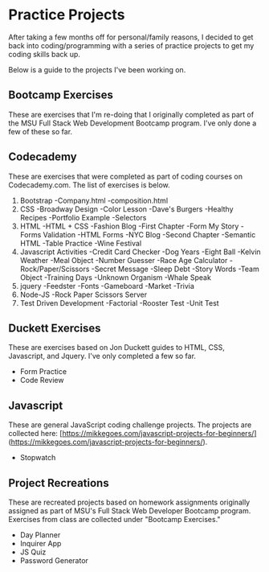 # Practice Projects

After taking a few months off for personal/family reasons, I decided to get back into coding/programming with a series of practice projects to get my coding skills back up. 

Below is a guide to the projects I've been working on. 

## Bootcamp Exercises

These are exercises that I'm re-doing that I originally completed as part of the MSU Full Stack Web Development Bootcamp program. I've only done a few of these so far. 

## Codecademy

These are exercises that were completed as part of coding courses on Codecademy.com. The list of exercises is below.
1. Bootstrap
    -Company.html
    -composition.html
2. CSS
    -Broadway Design
    -Color Lesson
    -Dave's Burgers
    -Healthy Recipes
    -Portfolio Example
    -Selectors
3. HTML
    -HTML + CSS
    -Fashion Blog
    -First Chapter
    -Form My Story
    -Forms Validation
    -HTML Forms
    -NYC Blog
    -Second Chapter
    -Semantic HTML
    -Table Practice
    -Wine Festival
4. Javascript Activities
    -Credit Card Checker
    -Dog Years
    -Eight Ball
    -Kelvin Weather
    -Meal Object
    -Number Guesser
    -Race Age Calculator
    -Rock/Paper/Scissors
    -Secret Message
    -Sleep Debt
    -Story Words
    -Team Object
    -Training Days
    -Unknown Organism
    -Whale Speak
5. jquery
    -Feedster
    -Fonts
    -Gameboard
    -Market
    -Trivia
6. Node-JS
    -Rock Paper Scissors Server
7. Test Driven Development
    -Factorial
    -Rooster Test
    -Unit Test

## Duckett Exercises

These are exercises based on Jon Duckett guides to HTML, CSS, Javascript, and Jquery. I've only completed a few so far.
* Form Practice
* Code Review

## Javascript

These are general JavaScript coding challenge projects. The projects are collected here: [https://mikkegoes.com/javascript-projects-for-beginners/] (https://mikkegoes.com/javascript-projects-for-beginners/).
* Stopwatch

## Project Recreations

These are recreated projects based on homework assignments originally assigned as part of MSU's Full Stack Web Developer Bootcamp program. Exercises from class are collected under "Bootcamp Exercises." 

* Day Planner
* Inquirer App
* JS Quiz
* Password Generator